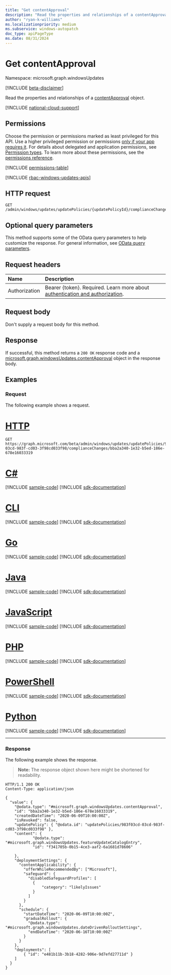 ```yaml
---
title: "Get contentApproval"
description: "Read the properties and relationships of a contentApproval object."
author: "ryan-k-williams"
ms.localizationpriority: medium
ms.subservice: windows-autopatch
doc_type: apiPageType
ms.date: 08/31/2024
---
```


# Get contentApproval
Namespace: microsoft.graph.windowsUpdates

[!INCLUDE [beta-disclaimer](../../includes/beta-disclaimer.md)]

Read the properties and relationships of a [contentApproval](../resources/windowsupdates-contentapproval.md) object.

[!INCLUDE [national-cloud-support](../../includes/global-only.md)]

## Permissions
Choose the permission or permissions marked as least privileged for this API. Use a higher privileged permission or permissions [only if your app requires it](/graph/permissions-overview#best-practices-for-using-microsoft-graph-permissions). For details about delegated and application permissions, see [Permission types](/graph/permissions-overview#permission-types). To learn more about these permissions, see the [permissions reference](/graph/permissions-reference).

<!-- { "blockType": "permissions", "name": "windowsupdates_contentapproval_get" } -->
[!INCLUDE [permissions-table](../includes/permissions/windowsupdates-contentapproval-get-permissions.md)]

[!INCLUDE [rbac-windows-updates-apis](../includes/rbac-for-apis/rbac-windows-updates-apis.md)]

## HTTP request

<!-- {
  "blockType": "ignored"
}
-->
``` http
GET /admin/windows/updates/updatePolicies/{updatePolicyId}/complianceChanges/{complianceChangeId}
```

## Optional query parameters
This method supports some of the OData query parameters to help customize the response. For general information, see [OData query parameters](/graph/query-parameters).

## Request headers
|Name|Description|
|:---|:---|
|Authorization|Bearer {token}. Required. Learn more about [authentication and authorization](/graph/auth/auth-concepts).|

## Request body
Don't supply a request body for this method.

## Response

If successful, this method returns a `200 OK` response code and a [microsoft.graph.windowsUpdates.contentApproval](../resources/windowsupdates-contentapproval.md) object in the response body.

## Examples

### Request
The following example shows a request.
# [HTTP](#tab/http)
<!-- {
  "blockType": "request",
  "name": "get_contentapproval"
}
-->
``` http
GET https://graph.microsoft.com/beta/admin/windows/updates/updatePolicies/983f03cd-03cd-983f-cd03-3f98cd033f98/complianceChanges/bba2a340-1e32-b5ed-186e-678e16033319
```

# [C#](#tab/csharp)
[!INCLUDE [sample-code](../includes/snippets/csharp/get-contentapproval-csharp-snippets.md)]
[!INCLUDE [sdk-documentation](../includes/snippets/snippets-sdk-documentation-link.md)]

# [CLI](#tab/cli)
[!INCLUDE [sample-code](../includes/snippets/cli/get-contentapproval-cli-snippets.md)]
[!INCLUDE [sdk-documentation](../includes/snippets/snippets-sdk-documentation-link.md)]

# [Go](#tab/go)
[!INCLUDE [sample-code](../includes/snippets/go/get-contentapproval-go-snippets.md)]
[!INCLUDE [sdk-documentation](../includes/snippets/snippets-sdk-documentation-link.md)]

# [Java](#tab/java)
[!INCLUDE [sample-code](../includes/snippets/java/get-contentapproval-java-snippets.md)]
[!INCLUDE [sdk-documentation](../includes/snippets/snippets-sdk-documentation-link.md)]

# [JavaScript](#tab/javascript)
[!INCLUDE [sample-code](../includes/snippets/javascript/get-contentapproval-javascript-snippets.md)]
[!INCLUDE [sdk-documentation](../includes/snippets/snippets-sdk-documentation-link.md)]

# [PHP](#tab/php)
[!INCLUDE [sample-code](../includes/snippets/php/get-contentapproval-php-snippets.md)]
[!INCLUDE [sdk-documentation](../includes/snippets/snippets-sdk-documentation-link.md)]

# [PowerShell](#tab/powershell)
[!INCLUDE [sample-code](../includes/snippets/powershell/get-contentapproval-powershell-snippets.md)]
[!INCLUDE [sdk-documentation](../includes/snippets/snippets-sdk-documentation-link.md)]

# [Python](#tab/python)
[!INCLUDE [sample-code](../includes/snippets/python/get-contentapproval-python-snippets.md)]
[!INCLUDE [sdk-documentation](../includes/snippets/snippets-sdk-documentation-link.md)]

---

### Response
The following example shows the response.
>**Note:** The response object shown here might be shortened for readability.
<!-- {
  "blockType": "response",
  "truncated": true,
  "@odata.type": "microsoft.graph.windowsUpdates.contentApproval"
}
-->
``` http
HTTP/1.1 200 OK
Content-Type: application/json

{
  "value": {
    "@odata.type": "#microsoft.graph.windowsUpdates.contentApproval",
    "id": "bba2a340-1e32-b5ed-186e-678e16033319",
    "createdDateTime": "2020-06-09T10:00:00Z",
    "isRevoked": false,
    "updatePolicy": { "@odata.id": "updatePolicies/983f03cd-03cd-983f-cd03-3f98cd033f98" },
    "content": {
            "@odata.type": "#microsoft.graph.windowsUpdates.featureUpdateCatalogEntry",
            "id": "f341705b-0b15-4ce3-aaf2-6a1681d78606"

    },
    "deploymentSettings": {
      "contentApplicability": {
        "offerWhileRecommendedBy": ["Microsoft"],
        "safeguard": {
          "disabledSafeguardProfiles": [
            {
                "category": "likelyIssues"
            }
          ]
        }
      },
      "schedule": {
        "startDateTime": "2020-06-09T10:00:00Z",
        "gradualRollout": {
          "@odata.type": "#microsoft.graph.windowsUpdates.dateDrivenRolloutSettings",
          "endDateTime": "2020-06-16T10:00:00Z"
        }
      }
    },
    "deployments": [
        { "id": "e481b11b-3b18-4282-906e-9d7efd27711d" }
    ]
  }
}
```
